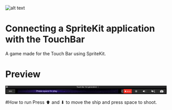 ![alt text](https://github.com/henriqueconte/TouchBarTutorial/blob/master/touchBarPhoto.jpg?raw=true)

# Connecting a SpriteKit application with the TouchBar

A game made for the Touch Bar using SpriteKit.


# Preview

![](TouchBarPreview.gif)

#How to run
Press ⬆ and ⬇ to move the ship and press space to shoot.
